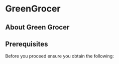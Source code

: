 # GreenGrocer 

## About Green Grocer

## Prerequisites
Before you proceed ensure you obtain the following: 

